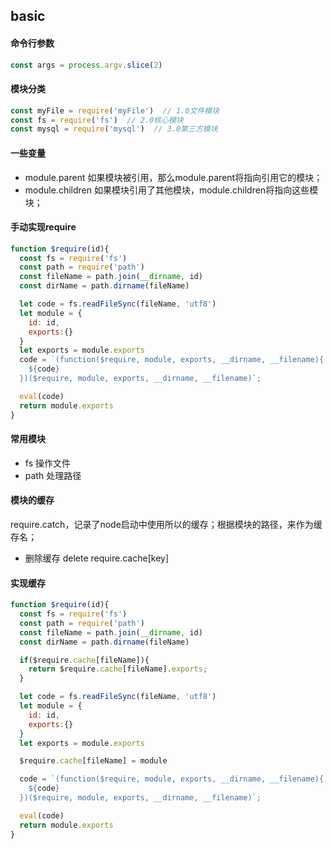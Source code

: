 ## basic 

#### 命令行参数
```js
const args = process.argv.slice(2)
```

#### 模块分类
```js
const myFile = require('myFile')  // 1.0文件模块
const fs = require('fs')  // 2.0核心模块
const mysql = require('mysql')  // 3.0第三方模块
```

#### 一些变量
- module.parent
如果模块被引用，那么module.parent将指向引用它的模块；
- module.children
如果模块引用了其他模块，module.children将指向这些模块；


#### 手动实现require
```js
function $require(id){
  const fs = require('fs')
  const path = require('path')
  const fileName = path.join(__dirname, id)
  const dirName = path.dirname(fileName)

  let code = fs.readFileSync(fileName, 'utf8')
  let module = {
    id: id,
    exports:{}
  }
  let exports = module.exports
  code = `(function($require, module, exports, __dirname, __filename){
    ${code}
  })($require, module, exports, __dirname, __filename)`;

  eval(code)
  return module.exports
}
```



#### 常用模块
- fs
操作文件
- path
处理路径



#### 模块的缓存
require.catch，记录了node启动中使用所以的缓存；根据模块的路径，来作为缓存名；
- 删除缓存
delete require.cache[key]


#### 实现缓存
```js
function $require(id){
  const fs = require('fs')
  const path = require('path')
  const fileName = path.join(__dirname, id)
  const dirName = path.dirname(fileName)

  if($require.cache[fileName]){
    return $require.cache[fileName].exports;
  }

  let code = fs.readFileSync(fileName, 'utf8')
  let module = {
    id: id,
    exports:{}
  }
  let exports = module.exports

  $require.cache[fileName] = module

  code = `(function($require, module, exports, __dirname, __filename){
    ${code}
  })($require, module, exports, __dirname, __filename)`;

  eval(code)
  return module.exports
}
```

